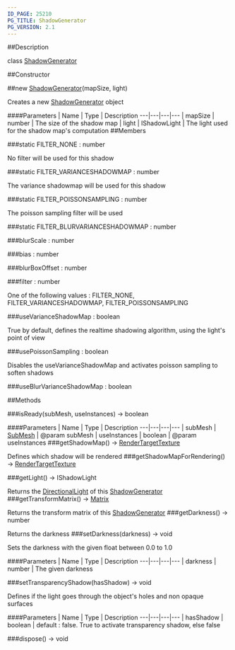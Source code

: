 ```yaml
---
ID_PAGE: 25210
PG_TITLE: ShadowGenerator
PG_VERSION: 2.1
---
```

##Description

class [ShadowGenerator](/classes/2.2/ShadowGenerator)



##Constructor

##new [ShadowGenerator](/classes/2.2/ShadowGenerator)(mapSize, light)

Creates a new [ShadowGenerator](/classes/2.2/ShadowGenerator) object

####Parameters
 | Name | Type | Description
---|---|---|---
 | mapSize | number |  The size of the shadow map
 | light | IShadowLight |  The light used for the shadow map's computation
##Members

###static FILTER_NONE : number

No filter will be used for this shadow

###static FILTER_VARIANCESHADOWMAP : number

The variance shadowmap will be used for this shadow

###static FILTER_POISSONSAMPLING : number

The poisson sampling filter will be used

###static FILTER_BLURVARIANCESHADOWMAP : number



###blurScale : number



###bias : number



###blurBoxOffset : number



###filter : number

One of the following values : FILTER_NONE, FILTER_VARIANCESHADOWMAP, FILTER_POISSONSAMPLING

###useVarianceShadowMap : boolean

True by default, defines the realtime shadowing algorithm, using the light's point of view

###usePoissonSampling : boolean

Disables the useVarianceShadowMap and activates poisson sampling to soften shadows

###useBlurVarianceShadowMap : boolean



##Methods

###isReady(subMesh, useInstances) &rarr; boolean



####Parameters
 | Name | Type | Description
---|---|---|---
 | subMesh | [SubMesh](/classes/2.2/SubMesh) |  @param subMesh
 | useInstances | boolean |  @param useInstances
###getShadowMap() &rarr; [RenderTargetTexture](/classes/2.2/RenderTargetTexture)

Defines which shadow will be rendered
###getShadowMapForRendering() &rarr; [RenderTargetTexture](/classes/2.2/RenderTargetTexture)


###getLight() &rarr; IShadowLight

Returns the [DirectionalLight](/classes/2.2/DirectionalLight) of this [ShadowGenerator](/classes/2.2/ShadowGenerator)
###getTransformMatrix() &rarr; [Matrix](/classes/2.2/Matrix)

Returns the transform matrix of this [ShadowGenerator](/classes/2.2/ShadowGenerator)
###getDarkness() &rarr; number

Returns the darkness
###setDarkness(darkness) &rarr; void

Sets the darkness with the given float between 0.0 to 1.0

####Parameters
 | Name | Type | Description
---|---|---|---
 | darkness | number |  The given darkness

###setTransparencyShadow(hasShadow) &rarr; void

Defines if the light goes through the object's holes and non opaque surfaces

####Parameters
 | Name | Type | Description
---|---|---|---
 | hasShadow | boolean |  default : false. True to activate transparency shadow, else false

###dispose() &rarr; void


